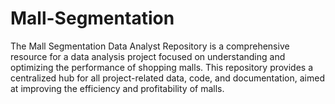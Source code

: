 # Mall-Segmentation
The Mall Segmentation Data Analyst Repository is a comprehensive resource for a data analysis project focused on understanding and optimizing the performance of shopping malls. This repository provides a centralized hub for all project-related data, code, and documentation, aimed at improving the efficiency and profitability of malls.
